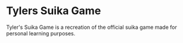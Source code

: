 # Tylers Suika Game
 Tyler's Suika Game is a recreation of the official suika game made for personal learning purposes.
